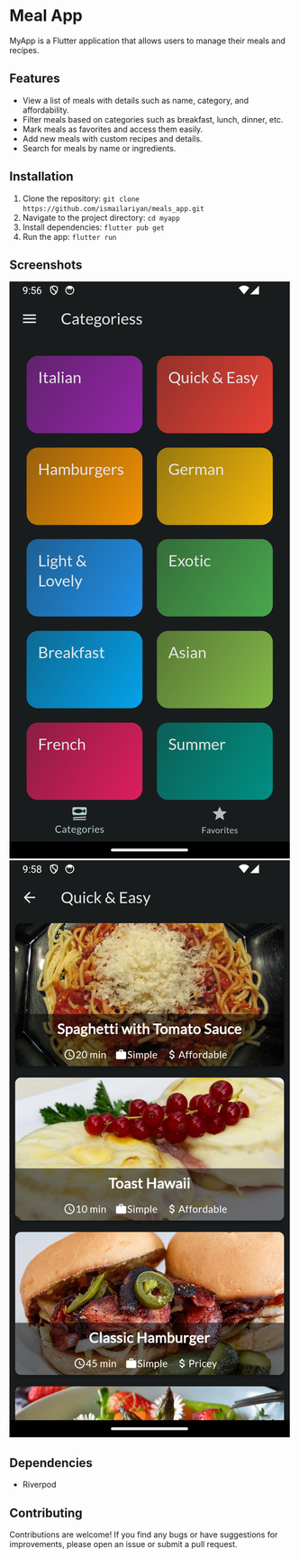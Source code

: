 # Meal App

MyApp is a Flutter application that allows users to manage their meals and recipes.

## Features

- View a list of meals with details such as name, category, and affordability.
- Filter meals based on categories such as breakfast, lunch, dinner, etc.
- Mark meals as favorites and access them easily.
- Add new meals with custom recipes and details.
- Search for meals by name or ingredients.

## Installation

1. Clone the repository: `git clone https://github.com/ismailariyan/meals_app.git`
2. Navigate to the project directory: `cd myapp`
3. Install dependencies: `flutter pub get`
4. Run the app: `flutter run`

## Screenshots

![Screenshot 1](screenshots/screenshot1.png)
![Screenshot 2](screenshots/screenshot2.png)

## Dependencies

- Riverpod

## Contributing

Contributions are welcome! If you find any bugs or have suggestions for improvements, please open an issue or submit a pull request.
